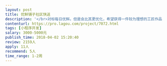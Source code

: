 ```yaml
---                
layout: post       
title: 优鲜铺子社区快送           
description: '</br>对标每日优鲜。但是会比其更优化，希望获得一件较为理想的工匠作品。</br>1.项目简介</br>做新零售的终端，通过小程序下单，然后上门送货，和盒马鲜生以及每日优鲜等类似。我们目前的团队仅有三个人，费用方面相对拮据，但是若能获得工匠级作品，除了报酬外，承诺给予股权（嘻嘻）。</br>2功能需要</br>本款产品应该实现浏览，下单，购物车，结算，预定，订单查看，个人信息管理等内容。</br></br>目前，关于产品的手写草稿已经具备，需要有一个超能力者将其做出来。</br>跪求。。。。。。。超能力者。</br>'     
contenturl: https://pro.lagou.com/project/7072.html      
tags: [小程序开发]            
salary: 3000-5000元          
publish_time: 2018-04-02 15:20:40         
review: 2159人                   
apply: 11人                   
recommend: 5人                   
time_range: 1-2周              
---                 
```

